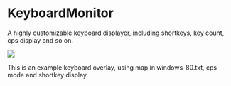 # KeyboardMonitor

A highly customizable keyboard displayer, including shortkeys, key count, cps display and so on.

![](https://sm.ms/image/mldJFwyZ9aDzGCn)

This is an example keyboard overlay, using map in windows-80.txt, cps mode and shortkey display.